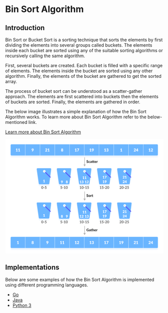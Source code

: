 # Bin Sort Algorithm

## Introduction

Bin Sort or Bucket Sort is a sorting technique that sorts the elements by first dividing the elements into several groups called buckets. The elements inside each bucket are sorted using any of the suitable sorting algorithms or recursively calling the same algorithm.

First, several buckets are created. Each bucket is filled with a specific range of elements. The elements inside the bucket are sorted using any other algorithm. Finally, the elements of the bucket are gathered to get the sorted array.

The process of bucket sort can be understood as a scatter-gather approach. The elements are first scattered into buckets then the elements of buckets are sorted. Finally, the elements are gathered in order.

The below image illustrates a simple explanation of how the Bin Sort Algorithm works. To learn more about Bin Sort Algorithm refer to the below-mentioned link.

[Learn more about Bin Sort Algorithm](https://www.programiz.com/dsa/bucket-sort)

![alt text](../../doc-assets/imgs/ar-binsrt/bin_sort.png)

## Implementations

Below are some examples of how the Bin Sort Algorithm is implemented using different programming languages.

-   [Go](https://github.com/FOSS-UCSC/FOSSALGO/blob/master/algorithms/ar-binsrt/golang/binsrt.go)
-   [Java](https://github.com/FOSS-UCSC/FOSSALGO/blob/master/algorithms/ar-binsrt/java/BinSort.java)
-   [Python 3](https://github.com/FOSS-UCSC/FOSSALGO/blob/master/algorithms/ar-binsrt/python3/binsrt.py)
